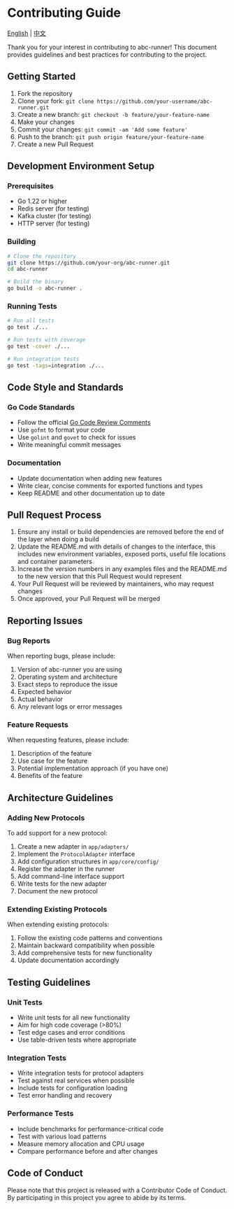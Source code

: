 # Contributing Guide

[English](contributing.md) | [中文](contributing.zh.md)

Thank you for your interest in contributing to abc-runner! This document provides guidelines and best practices for contributing to the project.

## Getting Started

1. Fork the repository
2. Clone your fork: `git clone https://github.com/your-username/abc-runner.git`
3. Create a new branch: `git checkout -b feature/your-feature-name`
4. Make your changes
5. Commit your changes: `git commit -am 'Add some feature'`
6. Push to the branch: `git push origin feature/your-feature-name`
7. Create a new Pull Request

## Development Environment Setup

### Prerequisites

- Go 1.22 or higher
- Redis server (for testing)
- Kafka cluster (for testing)
- HTTP server (for testing)

### Building

```bash
# Clone the repository
git clone https://github.com/your-org/abc-runner.git
cd abc-runner

# Build the binary
go build -o abc-runner .
```

### Running Tests

```bash
# Run all tests
go test ./...

# Run tests with coverage
go test -cover ./...

# Run integration tests
go test -tags=integration ./...
```

## Code Style and Standards

### Go Code Standards

- Follow the official [Go Code Review Comments](https://github.com/golang/go/wiki/CodeReviewComments)
- Use `gofmt` to format your code
- Use `golint` and `govet` to check for issues
- Write meaningful commit messages

### Documentation

- Update documentation when adding new features
- Write clear, concise comments for exported functions and types
- Keep README and other documentation up to date

## Pull Request Process

1. Ensure any install or build dependencies are removed before the end of the layer when doing a build
2. Update the README.md with details of changes to the interface, this includes new environment variables, exposed ports, useful file locations and container parameters
3. Increase the version numbers in any examples files and the README.md to the new version that this Pull Request would represent
4. Your Pull Request will be reviewed by maintainers, who may request changes
5. Once approved, your Pull Request will be merged

## Reporting Issues

### Bug Reports

When reporting bugs, please include:

1. Version of abc-runner you are using
2. Operating system and architecture
3. Exact steps to reproduce the issue
4. Expected behavior
5. Actual behavior
6. Any relevant logs or error messages

### Feature Requests

When requesting features, please include:

1. Description of the feature
2. Use case for the feature
3. Potential implementation approach (if you have one)
4. Benefits of the feature

## Architecture Guidelines

### Adding New Protocols

To add support for a new protocol:

1. Create a new adapter in `app/adapters/`
2. Implement the `ProtocolAdapter` interface
3. Add configuration structures in `app/core/config/`
4. Register the adapter in the runner
5. Add command-line interface support
6. Write tests for the new adapter
7. Document the new protocol

### Extending Existing Protocols

When extending existing protocols:

1. Follow the existing code patterns and conventions
2. Maintain backward compatibility when possible
3. Add comprehensive tests for new functionality
4. Update documentation accordingly

## Testing Guidelines

### Unit Tests

- Write unit tests for all new functionality
- Aim for high code coverage (>80%)
- Test edge cases and error conditions
- Use table-driven tests where appropriate

### Integration Tests

- Write integration tests for protocol adapters
- Test against real services when possible
- Include tests for configuration loading
- Test error handling and recovery

### Performance Tests

- Include benchmarks for performance-critical code
- Test with various load patterns
- Measure memory allocation and CPU usage
- Compare performance before and after changes

## Code of Conduct

Please note that this project is released with a Contributor Code of Conduct. By participating in this project you agree to abide by its terms.
